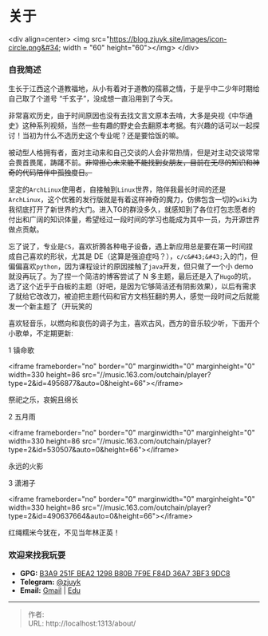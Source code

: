 # 关于


&lt;div align=center&gt;
&lt;img src=&#34;https://blog.zjuyk.site/images/icon-circle.png&#34; width = &#34;60&#34; height=&#34;60&#34;&gt;&lt;/img&gt;
&lt;/div&gt;

### 自我简述

生长于江西这个道教福地，从小有着对于道教的孺慕之情，于是乎中二少年时期给自己取了个道号 “千玄子”，没成想一直沿用到了今天。

非常喜欢历史，由于时间原因也没有去找文言文原本去啃，大多是央视《中华通史》这种系列视频，当然一些有趣的野史会去翻原本考据。有兴趣的话可以一起探讨！当初为什么不选历史这个专业呢？还是要恰饭的嘛。

被动型人格拥有者，面对主动来和自己交谈的人会非常热情，但是对主动交谈常常会畏首畏尾，踌躇不前。~~非常担心未来能不能找到女朋友，目前在无尽的知识和神奇的代码陪伴中孤独度日。~~

坚定的`ArchLinux`使用者，自接触到`Linux`世界，陪伴我最长时间的还是`ArchLinux`，这个优雅的发行版就是有着这样神奇的魔力，仿佛包含一切的`wiki`为我彻底打开了新世界的大门。进入TG的群没多久，就感知到了各位打包志愿者的付出和广阔的知识体量，希望经过一段时间的学习也能成为其中一员，为开源世界做点贡献。

忘了说了，专业是`CS`，喜欢折腾各种电子设备，遇上新应用总是要在第一时间捏成自己喜欢的形状，尤其是 DE（这算是强迫症吗？），`c/c&#43;&#43;`入的门，但偏偏喜欢`python`，因为课程设计的原因接触了`java`开发，但只做了一个小 demo 就没再玩了。为了捏一个简洁的博客尝试了 N 多主题，最后还是入了`Hugo`的坑，选了这个近乎于白板的主题（好吧，是因为它够简洁还有阴影效果），以后有需求了就给它改改刀，被迫把主题代码和官方文档狂翻的男人，感觉一段时间之后就能发一个新主题了（开玩笑的

喜欢轻音乐，以燃向和哀伤的调子为主，喜欢古风，西方的音乐较少听，下面开个小歌单，不定期更新:

1 镇命歌

&lt;iframe frameborder=&#34;no&#34; border=&#34;0&#34; marginwidth=&#34;0&#34; marginheight=&#34;0&#34; width=330 height=86 src=&#34;//music.163.com/outchain/player?type=2&amp;id=4956877&amp;auto=0&amp;height=66&#34;&gt;&lt;/iframe&gt;

祭祀之乐，哀婉且绵长

2 五月雨

&lt;iframe frameborder=&#34;no&#34; border=&#34;0&#34; marginwidth=&#34;0&#34; marginheight=&#34;0&#34; width=330 height=86 src=&#34;//music.163.com/outchain/player?type=2&amp;id=530507&amp;auto=0&amp;height=66&#34;&gt;&lt;/iframe&gt;

永远的火影

3 潇湘子

&lt;iframe frameborder=&#34;no&#34; border=&#34;0&#34; marginwidth=&#34;0&#34; marginheight=&#34;0&#34; width=330 height=86 src=&#34;//music.163.com/outchain/player?type=2&amp;id=490637664&amp;auto=0&amp;height=66&#34;&gt;&lt;/iframe&gt;

红绳糯米今犹在，不见当年林正英！

### 欢迎来找我玩耍

- **GPG:** [B3A9 251F BEA2 1298 B80B  7F9E F84D 36A7 3BF3 9DC8](https://github.com/zjuyk.gpg)
- **Telegram:** [@zjuyk](https://t.me/zjuyk)
- **Email:** [Gmail](mailto:ownbyzjuyk@gmail.com) | [Edu](mailto:zjuyk@zju.edu.cn)


---

> 作者:   
> URL: http://localhost:1313/about/  

